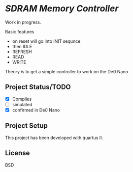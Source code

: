 # _SDRAM Memory Controller_

Work in progress. 

Basic features
 - on reset will go into INIT sequnce
 - then IDLE
 - REFRESH
 - READ
 - WRITE

Theory is to get a simple controller to work on the De0 Nano

## Project Status/TODO
 - [x] Compiles
 - [ ] simulated
 - [x] confirmed in De0 Nano

## Project Setup
This project has been developed with quartus II. 

## License
BSD
